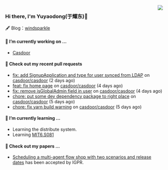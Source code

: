 <img align="right" src="https://github-readme-stats.vercel.app/api?username=leo220yuyaodog&show_icons=true&icon_color=805AD5&text_color=718096&bg_color=ffffff&hide_title=true" />

### Hi there, I'm Yuyaodong(于耀东)👋
🖋 Blog：[windsparkle](https://blog.windsparkle.top)
#### 🔭 I’m currently working on ...
- [Casdoor](https://github.com/casdoor)

#### 🔨 Check out my recent pull requests

- [fix: add SignupApplication and type for user synced from LDAP](https://github.com/casdoor/casdoor/pull/2240) on [casdoor/casdoor](https://github.com/casdoor/casdoor) (2 days ago)
- [feat: fix home page](https://github.com/casdoor/casdoor/pull/2236) on [casdoor/casdoor](https://github.com/casdoor/casdoor) (4 days ago)
- [fix: remove isGlobalAdmin field in user](https://github.com/casdoor/casdoor/pull/2235) on [casdoor/casdoor](https://github.com/casdoor/casdoor) (4 days ago)
- [chore: put some dev dependency package to right place](https://github.com/casdoor/casdoor/pull/2232) on [casdoor/casdoor](https://github.com/casdoor/casdoor) (5 days ago)
- [chore: fix yarn build warning](https://github.com/casdoor/casdoor/pull/2231) on [casdoor/casdoor](https://github.com/casdoor/casdoor) (5 days ago)

#### 🌱 I’m currently learning ...
- Learning the distribute system.
- Learning [MIT6.S081](https://pdos.csail.mit.edu/6.828/2021/schedule.html)

#### 📜 Check out my papers ...
- [Scheduling a multi-agent flow shop with two scenarios and release dates](https://www.tandfonline.com/doi/full/10.1080/00207543.2023.2188646) has been accepted by IGPR.

